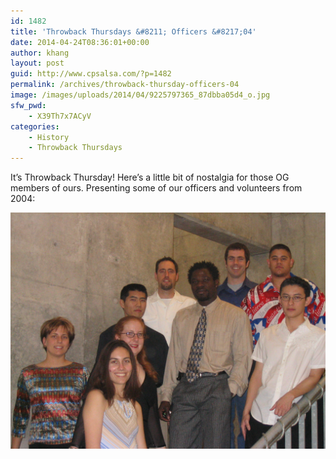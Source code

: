 ```yaml
---
id: 1482
title: 'Throwback Thursdays &#8211; Officers &#8217;04'
date: 2014-04-24T08:36:01+00:00
author: khang
layout: post
guid: http://www.cpsalsa.com/?p=1482
permalink: /archives/throwback-thursday-officers-04
image: /images/uploads/2014/04/9225797365_87dbba05d4_o.jpg
sfw_pwd:
    - X39Th7x7ACyV
categories:
    - History
    - Throwback Thursdays
---
```

It&#8217;s Throwback Thursday! Here&#8217;s a little bit of nostalgia for those OG members of ours. <!--more--> Presenting some of our officers and volunteers from 2004:

<div class="row">
    <div class="col-sm-12">
        <img class="img-responsive" title="Officers 2004" src="/images/uploads/2014/04/9225797365_87dbba05d4_o.jpg" alt="Officers 2004"/>
    </div>
</div>